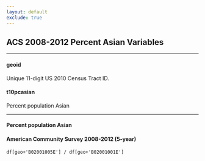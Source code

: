 ```yaml
---
layout: default
exclude: true
---
```


## ACS 2008-2012 Percent Asian Variables

---

#### **geoid**
Unique 11-digit US 2010 Census Tract ID.


#### **t10pcasian**
Percent population Asian

---

#### Percent population Asian #### American Community Survey 2008-2012 (5-year)	df[geo+'B02001005E'] / df[geo+'B02001001E']